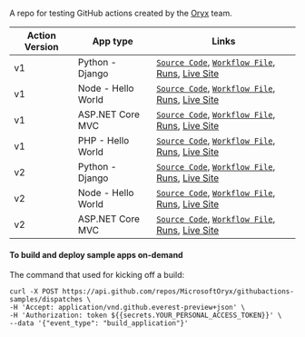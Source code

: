 A repo for testing GitHub actions created by the [Oryx](https://github.com/microsoft/oryx) team.

| Action Version | App type | Links |
| - | - | - |
| v1 | Python - Django | [`Source Code`](sampleApps/python/django-app), [`Workflow File`](.github/workflows/v1.deployPythonAppToAzureWebApp.yml), [Runs](https://github.com/MicrosoftOryx/githubactions-samples/actions?query=workflow%3A.github%2Fworkflows%2Fv1.deployPythonAppToAzureWebApp.yml), [Live Site](http://v1-python-sampleapp.azurewebsites.net/uservoice/) |
| v1 | Node - Hello World | [`Source Code`](sampleApps/node/webfrontend), [`Workflow File`](.github/workflows/v1.deployNodeAppToAzureWebApp.yml), [Runs](https://github.com/MicrosoftOryx/githubactions-samples/actions?query=workflow%3A.github%2Fworkflows%2Fv1.deployNodeAppToAzureWebApp.yml), [Live Site](http://v1-node-sampleapp.azurewebsites.net/) |
| v1 | ASP.NET Core MVC | [`Source Code`](sampleApps/dotNetCore/NetCoreApp31.MvcApp), [`Workflow File`](.github/workflows/v1.deployDotNetCoreAppToAzureWebApp.yml), [Runs](https://github.com/MicrosoftOryx/githubactions-samples/actions?query=workflow%3A.github%2Fworkflows%2Fv1.deployDotNetCoreAppToAzureWebApp.yml), [Live Site](http://v1-dotnetcore-sampleapp.azurewebsites.net/) |
| v1 | PHP - Hello World | [`Source Code`](sampleApps/php/twig-example), [`Workflow File`](.github/workflows/v1.deployPhpAppToAzureWebApp.yml), [Runs](https://github.com/MicrosoftOryx/githubactions-samples/actions?query=workflow%3A.github%2Fworkflows%2Fv1.deployPhpAppToAzureWebApp.yml), [Live Site](http://v1-php-sampleapp.azurewebsites.net/) |
| v2 | Python - Django | [`Source Code`](sampleApps/python/django-app), [`Workflow File`](.github/workflows/v2.deployPythonAppToAzureWebApp.yml), [Runs](https://github.com/MicrosoftOryx/githubactions-samples/actions?query=workflow%3A.github%2Fworkflows%2Fv2.deployPythonAppToAzureWebApp.yml), [Live Site](http://v2beta-python-sampleapp.azurewebsites.net/uservoice/) |
| v2 | Node - Hello World | [`Source Code`](sampleApps/node/webfrontend), [`Workflow File`](.github/workflows/v2.deployNodeAppToAzureWebApp.yml), [Runs](https://github.com/MicrosoftOryx/githubactions-samples/actions?query=workflow%3A.github%2Fworkflows%2Fv2.deployNodeAppToAzureWebApp.yml), [Live Site](http://v2beta-node-sampleapp.azurewebsites.net/) |
| v2 | ASP.NET Core MVC | [`Source Code`](sampleApps/dotNetCore/NetCoreApp31.MvcApp), [`Workflow File`](.github/workflows/v2.deployDotNetCoreAppToAzureWebApp.yml), [Runs](https://github.com/MicrosoftOryx/githubactions-samples/actions?query=workflow%3A.github%2Fworkflows%2Fv2.deployDotNetCoreAppToAzureWebApp.yml), [Live Site](http://v2beta-dotnetcore-sampleapp.azurewebsites.net/) |


#### To build and deploy sample apps on-demand
The command that used for kicking off a build:

```
curl -X POST https://api.github.com/repos/MicrosoftOryx/githubactions-samples/dispatches \
-H 'Accept: application/vnd.github.everest-preview+json' \
-H 'Authorization: token ${{secrets.YOUR_PERSONAL_ACCESS_TOKEN}}' \
--data '{"event_type": "build_application"}'
```